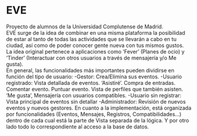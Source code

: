 # EVE

Proyecto de alumnos de la Universidad Complutense de Madrid. </br>
EVE surge de la idea de combinar en una misma plataforma la posibilidad de estar al tanto de todas las actividades que se llevarán a cabo en tu ciudad, así como de poder conocer gente nueva con tus mismos gustos. </br>
La idea original pertenece a aplicaciones como ‘Fever’ (Planes de ocio) y ‘Tinder’ (Interactuar con otros usuarios a través de mensajería y/o Me gusta). </br>
En general, las funcionalidades más importantes pueden dividirse en función del tipo de usuario:
-Gestor: Crea/Elimina sus eventos.
-Usuario registrado: Vista detallada de eventos.
‘Asistiré’.
Compra de entradas.
Comentar evento.
Puntuar evento.
Vista de perfiles que también asisten.
‘Me gusta’,
Mensajería con usuarios compatibles.
-Usuario sin registrar: Vista principal de eventos sin detallar
-Administrador: Revisión de nuevos eventos y nuevos gestores.
En cuanto a la implementación, está organizada por funcionalidades (Eventos, Mensajes, Registros, Compatibilidades...) dentro de cada cual está la parte de Vista separada de la lógica. Y por otro lado todo lo correspondiente al acceso a la base de datos.

